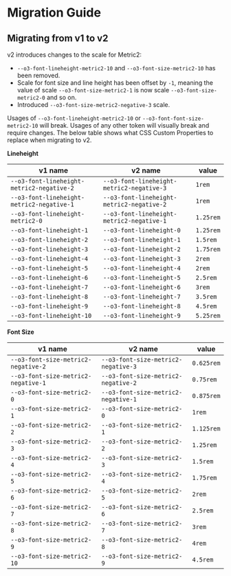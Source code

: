 # Migration Guide

## Migrating from v1 to v2

v2 introduces changes to the scale for Metric2:

* `--o3-font-lineheight-metric2-10` and `--o3-font-size-metric2-10` has been removed.
* Scale for font size and line height has been offset by `-1`, meaning the value of scale `--o3-font-size-metric2-1` is
  now scale `--o3-font-size-metric2-0` and so on.
* Introduced `--o3-font-size-metric2-negative-3` scale.

Usages of `--o3-font-lineheight-metric2-10`
or `--o3-font-font-size-metric2-10` will break. Usages of any other token will visually break and require changes. The below table shows what CSS Custom Properties to replace when migrating to v2. 

**Lineheight**

| v1 name                                   | v2 name                                   | value     |
|-------------------------------------------|-------------------------------------------|-----------|
| `--o3-font-lineheight-metric2-negative-2` | `--o3-font-lineheight-metric2-negative-3` | `1rem`    |
| `--o3-font-lineheight-metric2-negative-1` | `--o3-font-lineheight-metric2-negative-2` | `1rem`    |
| `--o3-font-lineheight-metric2-0`          | `--o3-font-lineheight-metric2-negative-1` | `1.25rem` |
| `--o3-font-lineheight-1`                  | `--o3-font-lineheight-0`                  | `1.25rem` |
| `--o3-font-lineheight-2`                  | `--o3-font-lineheight-1`                  | `1.5rem`  |
| `--o3-font-lineheight-3`                  | `--o3-font-lineheight-2`                  | `1.75rem` |
| `--o3-font-lineheight-4`                  | `--o3-font-lineheight-3`                  | `2rem`    |
| `--o3-font-lineheight-5`                  | `--o3-font-lineheight-4`                  | `2rem`    |
| `--o3-font-lineheight-6`                  | `--o3-font-lineheight-5`                  | `2.5rem`  |
| `--o3-font-lineheight-7`                  | `--o3-font-lineheight-6`                  | `3rem`    |
| `--o3-font-lineheight-8`                  | `--o3-font-lineheight-7`                  | `3.5rem`  |
| `--o3-font-lineheight-9`                  | `--o3-font-lineheight-8`                  | `4.5rem`  |
| `--o3-font-lineheight-10`                 | `--o3-font-lineheight-9`                  | `5.25rem` |

**Font Size**

| v1 name                             | v2 name                             | value      |
|-------------------------------------|-------------------------------------|------------|
| `--o3-font-size-metric2-negative-2` | `--o3-font-size-metric2-negative-3` | `0.625rem` |
| `--o3-font-size-metric2-negative-1` | `--o3-font-size-metric2-negative-2` | `0.75rem`  |
| `--o3-font-size-metric2-0`          | `--o3-font-size-metric2-negative-1` | `0.875rem` |
| `--o3-font-size-metric2-1`          | `--o3-font-size-metric2-0`          | `1rem`     |
| `--o3-font-size-metric2-2`          | `--o3-font-size-metric2-1`          | `1.125rem` |
| `--o3-font-size-metric2-3`          | `--o3-font-size-metric2-2`          | `1.25rem`  |
| `--o3-font-size-metric2-4`          | `--o3-font-size-metric2-3`          | `1.5rem`   |
| `--o3-font-size-metric2-5`          | `--o3-font-size-metric2-4`          | `1.75rem`  |
| `--o3-font-size-metric2-6`          | `--o3-font-size-metric2-5`          | `2rem`     |
| `--o3-font-size-metric2-7`          | `--o3-font-size-metric2-6`          | `2.5rem`   |
| `--o3-font-size-metric2-8`          | `--o3-font-size-metric2-7`          | `3rem`     |
| `--o3-font-size-metric2-9`          | `--o3-font-size-metric2-8`          | `4rem`     |
| `--o3-font-size-metric2-10`         | `--o3-font-size-metric2-9`          | `4.5rem`   |